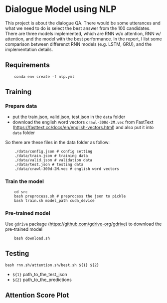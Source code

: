 # Dialogue Model using NLP 

This project is about the dialogue QA. There would be some utterances and what we need to do is select the best answer from the 100 candidates. There are three models implemented, which are RNN w/o attention, RNN w/ attention, and the model with the best performance. In the report, I list some comparison between differenct RNN models (e.g. LSTM, GRU), and the implementation details.

## Requirements

```
    conda env create -f nlp.yml
```

## Training

### Prepare data
* put the train.json, valid.json, test.json in the `data` folder
* download the english word vectors `crawl-300d-2M.vec` from FastText (https://fasttext.cc/docs/en/english-vectors.html) and also put it into `data` folder

So there are these files in the data folder as follow:
```
    ./data/config.json # config setting
    ./data/train.json # training data
    ./data/valid.json # validation data
    ./data/test.json # testing data
    ./data/crawl-300d-2M.vec # english word vectors
```

### Train the model
```
    cd src
    bash preprocess.sh # preprocess the json to pickle 
    bash train.sh model_path cuda_device
```

### Pre-trained model

Use `gdrive` package (https://github.com/gdrive-org/gdrive) to download the pre-trained model
```
    bash download.sh
```

## Testing

`bash rnn.sh/attention.sh/best.sh ${1} ${2}`
* `${1}` path_to_the_test_json 
* `${2}` path_to_the_predictions


## Attention Score Plot

